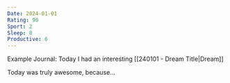 ```yaml
---
Date: 2024-01-01
Rating: 90
Sport: 2
Sleep: 8
Productive: 6
---
```

Example Journal:
Today I had an interesting [[240101 - Dream Title|Dream]]

Today was truly awesome, because...
